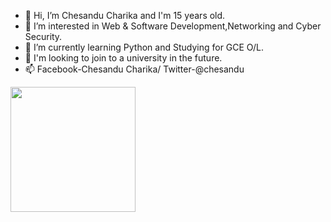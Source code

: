 - 👋 Hi, I’m Chesandu Charika and I'm 15 years old.
- 👀 I’m interested in Web & Software Development,Networking and Cyber Security.
- 🌱 I’m currently learning Python and Studying for GCE O/L.
- 💞️ I'm looking to join to a university in the future.
- 📫 Facebook-Chesandu Charika/ Twitter-@chesandu

<!---
ChesanduC/ChesanduC is a ✨ special ✨ repository because its `README.md` (this file) appears on your GitHub profile.
You can click the Preview link to take a look at your changes.
--->
<img src="https://www.google.com/url?sa=i&url=https%3A%2F%2Fdesign.ubuntu.com%2Fbrand%2Fubuntu-logo%2F&psig=AOvVaw1rVUM2_xyrWOkNdsnAOfpO&ust=1633729765696000&source=images&cd=vfe&ved=0CAsQjRxqFwoTCLC4g-qjufMCFQAAAAAdAAAAABAg" width="200px" height="200px">
